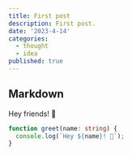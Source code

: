 ```yaml
---
title: First post
description: First post.
date: '2023-4-14'
categories:
  - thought
  - idea
published: true
---
```


## Markdown

Hey friends! 👋

```ts
function greet(name: string) {
  console.log(`Hey ${name}! 👋`);
}
```
